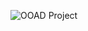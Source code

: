 <!-- # Ooad_project
Designed for Linux/Mac Only. Not yet developed for windows users.</br>
To run the program just execute the start bash file.
```./start```

 -->
![OOAD Project](https://img.shields.io/badge/Project-OOAD-yellowgreen)